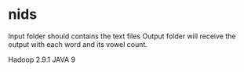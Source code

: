 # nids
Input folder should contains the text files
Output folder will receive the output with each word and its vowel count.

Hadoop 2.9.1
JAVA 9 
